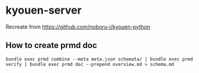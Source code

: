 # kyouen-server

Recreate from https://github.com/noboru-i/kyouen-python

## How to create prmd doc

```
bundle exec prmd combine --meta meta.json schemata/ | bundle exec prmd verify | bundle exec prmd doc --prepend overview.md > schema.md
```
